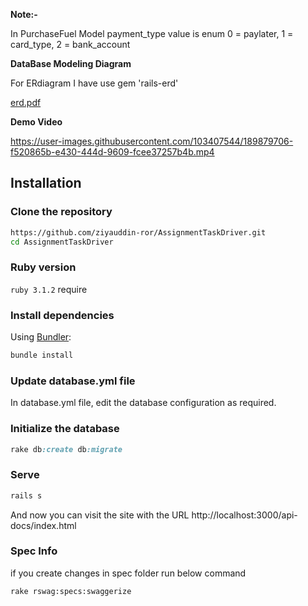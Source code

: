 **Note:-**

In PurchaseFuel Model payment_type value is enum
0 = paylater, 
1 = card_type,
2 = bank_account

**DataBase Modeling Diagram**

For ERdiagram I have use gem 'rails-erd'

[erd.pdf](https://github.com/ziyauddin-ror/AssignmentTaskDriver/files/9555262/erd.pdf)

**Demo Video**

https://user-images.githubusercontent.com/103407544/189879706-f520865b-e430-444d-9609-fcee37257b4b.mp4

## Installation

### Clone the repository

```bash
https://github.com/ziyauddin-ror/AssignmentTaskDriver.git
cd AssignmentTaskDriver

```

### Ruby version
`ruby 3.1.2` require

### Install dependencies

Using [Bundler](https://github.com/bundler/bundler):

```bash
bundle install
```

### Update database.yml file
In database.yml file, edit the database configuration as required.

### Initialize the database

```ruby
rake db:create db:migrate
```

### Serve

```ruby
rails s
```
And now you can visit the site with the URL http://localhost:3000/api-docs/index.html

### Spec Info
if you create changes in spec folder
run below command

```bash
rake rswag:specs:swaggerize 
```
